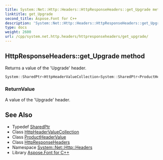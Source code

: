 ```yaml
---
title: System::Net::Http::Headers::HttpResponseHeaders::get_Upgrade method
linktitle: get_Upgrade
second_title: Aspose.Font for C++
description: 'System::Net::Http::Headers::HttpResponseHeaders::get_Upgrade method. Returns a value of the ''Upgrade'' header in C++.'
type: docs
weight: 2600
url: /cpp/system.net.http.headers/httpresponseheaders/get_upgrade/
---
```

## HttpResponseHeaders::get_Upgrade method


Returns a value of the 'Upgrade' header.

```cpp
System::SharedPtr<HttpHeaderValueCollection<System::SharedPtr<ProductHeaderValue>>> System::Net::Http::Headers::HttpResponseHeaders::get_Upgrade()
```


### ReturnValue

A value of the 'Upgrade' header.

## See Also

* Typedef [SharedPtr](../../../system/sharedptr/)
* Class [HttpHeaderValueCollection](../../httpheadervaluecollection/)
* Class [ProductHeaderValue](../../productheadervalue/)
* Class [HttpResponseHeaders](../)
* Namespace [System::Net::Http::Headers](../../)
* Library [Aspose.Font for C++](../../../)
